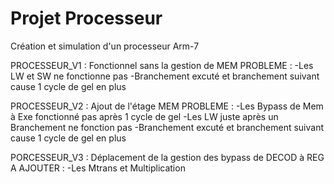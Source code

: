 # Projet Processeur
 Création et simulation d'un processeur Arm-7
 
 PROCESSEUR_V1 : Fonctionnel sans la gestion de MEM
    PROBLEME : -Les LW et SW ne fonctionne pas
               -Branchement excuté et branchement suivant cause 1 cycle de gel en plus 

 PROCESSEUR_V2 : Ajout de l'étage MEM
    PROBLEME : -Les Bypass de Mem à Exe fonctionné pas après 1 cycle de gel
               -Les LW juste après un Branchement ne fonction pas
               -Branchement excuté et branchement suivant cause 1 cycle de gel en plus

 PORCESSEUR_V3 : Déplacement de la gestion des bypass de DECOD à REG
    A AJOUTER : -Les Mtrans et Multiplication